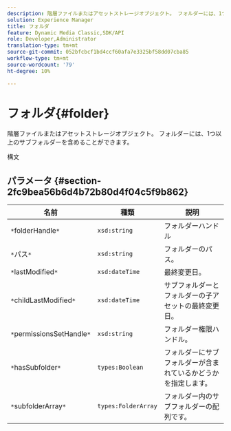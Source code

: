 ```yaml
---
description: 階層ファイルまたはアセットストレージオブジェクト。 フォルダーには、1つ以上のサブフォルダーを含めることができます。
solution: Experience Manager
title: フォルダ
feature: Dynamic Media Classic,SDK/API
role: Developer,Administrator
translation-type: tm+mt
source-git-commit: 052bfcbcf1bd4ccf60afa7e3325bf58dd07cba85
workflow-type: tm+mt
source-wordcount: '79'
ht-degree: 10%

---
```



# フォルダ{#folder}

階層ファイルまたはアセットストレージオブジェクト。 フォルダーには、1つ以上のサブフォルダーを含めることができます。

構文

## パラメータ {#section-2fc9bea56b6d4b72b80d4f04c5f9b862}

| 名前 | 種類 | 説明 |
|---|---|---|
| `*`folderHandle`*` | `xsd:string` | フォルダーハンドル |
| `*`パス`*` | `xsd:string` | フォルダーのパス。 |
| `*`lastModified`*` | `xsd:dateTime` | 最終変更日。 |
| `*`childLastModified`*` | `xsd:dateTime` | サブフォルダーとフォルダーの子アセットの最終変更日。 |
| `*`permissionsSetHandle`*` | `xsd:string` | フォルダー権限ハンドル。 |
| `*`hasSubfolder`*` | `types:Boolean` | フォルダーにサブフォルダーが含まれているかどうかを指定します。 |
| `*`subfolderArray`*` | `types:FolderArray` | フォルダー内のサブフォルダーの配列です。 |

